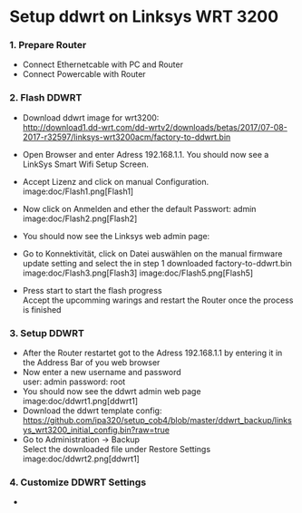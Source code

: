 # Setup ddwrt on Linksys WRT 3200

### 1. Prepare Router <a id="Prepare"/>
- Connect Ethernetcable with PC and Router
- Connect Powercable with Router

### 2. Flash DDWRT <a id="Flash"/>
- Download ddwrt image for wrt3200: <br>
  http://download1.dd-wrt.com/dd-wrtv2/downloads/betas/2017/07-08-2017-r32597/linksys-wrt3200acm/factory-to-ddwrt.bin
- Open Browser and enter Adress 192.168.1.1. You should now see a LinkSys Smart Wifi Setup Screen.
- Accept Lizenz and click on manual Configuration.
image:doc/Flash1.png[Flash1]
  
- Now click on Anmelden and ether the default Passwort: admin
image:doc/Flash2.png[Flash2]

- You should now see the Linksys web admin page:
- Go to Konnektivität, click on Datei auswählen on the manual firmware update setting and select the in step 1 downloaded factory-to-ddwrt.bin
image:doc/Flash3.png[Flash3]
image:doc/Flash5.png[Flash5]

- Press start to start the flash progress <br>
  Accept the upcomming warings and restart the Router once the process is finished
 
### 3. Setup DDWRT <a id="DDWRT"/>
- After the Router restartet got to the Adress 192.168.1.1 by entering it in the Address Bar of you web browser
- Now enter a new username and password <br>
  user: admin
  password: root
- You should now see the ddwrt admin web page
image:doc/ddwrt1.png[ddwrt1]
- Download the ddwrt template config: <br>
  https://github.com/ipa320/setup_cob4/blob/master/ddwrt_backup/linksys_wrt3200_initial_config.bin?raw=true
- Go to Administration -> Backup <br>
  Select the downloaded file under Restore Settings
image:doc/ddwrt2.png[ddwrt1]

### 4. Customize DDWRT Settings <a id="Custom"/>
- 
